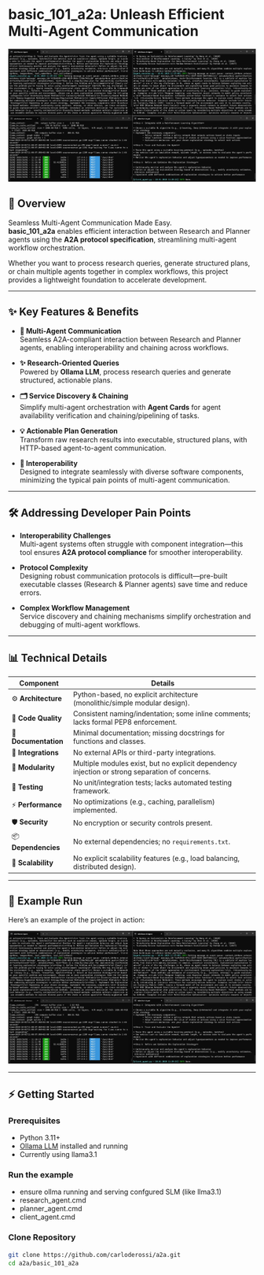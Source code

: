 # basic_101_a2a: Unleash Efficient Multi-Agent Communication  

![Demo Screenshot](https://github.com/carloderossi/a2a/blob/main/basic_101_a2a/Screenshot%202025-10-01%20142544.jpg)

## 🚀 Overview  

Seamless Multi-Agent Communication Made Easy.  
**basic_101_a2a** enables efficient interaction between Research and Planner agents using the **A2A protocol specification**, streamlining multi-agent workflow orchestration.  

Whether you want to process research queries, generate structured plans, or chain multiple agents together in complex workflows, this project provides a lightweight foundation to accelerate development.  

---

## ✨ Key Features & Benefits  

- **🔶 Multi-Agent Communication**  
  Seamless A2A-compliant interaction between Research and Planner agents, enabling interoperability and chaining across workflows.  

- **✨ Research-Oriented Queries**  
  Powered by **Ollama LLM**, process research queries and generate structured, actionable plans.  

- **🗂️ Service Discovery & Chaining**  
  Simplify multi-agent orchestration with **Agent Cards** for agent availability verification and chaining/pipelining of tasks.  

- **💡 Actionable Plan Generation**  
  Transform raw research results into executable, structured plans, with HTTP-based agent-to-agent communication.  

- **🔄 Interoperability**  
  Designed to integrate seamlessly with diverse software components, minimizing the typical pain points of multi-agent communication.  

---

## 🛠️ Addressing Developer Pain Points  

- **Interoperability Challenges**  
  Multi-agent systems often struggle with component integration—this tool ensures **A2A protocol compliance** for smoother interoperability.  

- **Protocol Complexity**  
  Designing robust communication protocols is difficult—pre-built executable classes (Research & Planner agents) save time and reduce errors.  

- **Complex Workflow Management**  
  Service discovery and chaining mechanisms simplify orchestration and debugging of multi-agent workflows.  

---

## 📊 Technical Details  

| Component      | Details |
|----------------|---------|
| ⚙️ **Architecture** | Python-based, no explicit architecture (monolithic/simple modular design). |
| 🔩 **Code Quality** | Consistent naming/indentation; some inline comments; lacks formal PEP8 enforcement. |
| 📄 **Documentation** | Minimal documentation; missing docstrings for functions and classes. |
| 🔌 **Integrations** | No external APIs or third-party integrations. |
| 🧩 **Modularity** | Multiple modules exist, but no explicit dependency injection or strong separation of concerns. |
| 🧪 **Testing** | No unit/integration tests; lacks automated testing framework. |
| ⚡️ **Performance** | No optimizations (e.g., caching, parallelism) implemented. |
| 🛡️ **Security** | No encryption or security controls present. |
| 📦 **Dependencies** | No external dependencies; no `requirements.txt`. |
| 🚀 **Scalability** | No explicit scalability features (e.g., load balancing, distributed design). |

---

## 📸 Example Run  

Here’s an example of the project in action:

![Example Running](https://github.com/carloderossi/a2a/blob/main/basic_101_a2a/Screenshot%202025-10-01%20142544.jpg)

---

## ⚡ Getting Started  

### Prerequisites  
- Python 3.11+  
- [Ollama LLM](https://ollama.com/) installed and running  
- Currently using llama3.1

### Run the example
- ensure ollma running and serving confgured SLM (like llma3.1)
- research_agent.cmd
- planner_agent.cmd
- client_agent.cmd

### Clone Repository  
```bash
git clone https://github.com/carloderossi/a2a.git
cd a2a/basic_101_a2a
